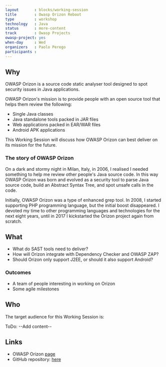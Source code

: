 ```yaml
---
layout       : blocks/working-session
title        : Owasp Orizon Reboot
type         : workshop
technology   : Java
status       : more-content
track        : Owasp Projects
owasp-project: yes
when-day     : Wed
organizers   : Paolo Perego
participants :
---
```


## Why

OWASP Orizon is a source code static analyser tool designed to spot security
issues in Java applications.

OWASP Orizon's mission is to provide people with an open source tool that helps them review the following:

- Single Java classes
- Java standalone tools packed in JAR files
- Web applications packed in EAR/WAR files
- Android APK applications

This Working Session will discuss how OWASP Orizon can best deliver on its mission for the future.

### The story of OWASP Orizon

On a dark and stormy night in Milan, Italy, in 2006, I realised I needed
something to help me review other people's Java source code. In this way OWASP
Orizon was born and evolved as a security tool to parse Java source code,
build an Abstract Syntax Tree, and spot unsafe calls in the code.

Initially, OWASP Orizon was a type of enhanced grep tool. In 2008, I
started supporting PHP programming language, but the initial boost disappeared.
I devoted my time to other programming languages and technologies for the next eight
years, until in 2017 I kickstarted the Orizon project again from scratch.

## What 

- What do SAST tools need to deliver?
- How will Orizon integrate with Dependency Checker and OWASP ZAP?
- Should Orizon only support J2EE, or should it also support Android?

### Outcomes

- A team of people interesting in working on Orizon
- Some agile milestones

## Who

The target audience for this Working Session is:

ToDo: --Add content--


## Links

- OWASP Orizon [page](https://www.owasp.org/index.php/Category:OWASP_Orizon_Project)
- GitHub repository: [here](https://github.com/thesp0nge/owasp-orizon)

